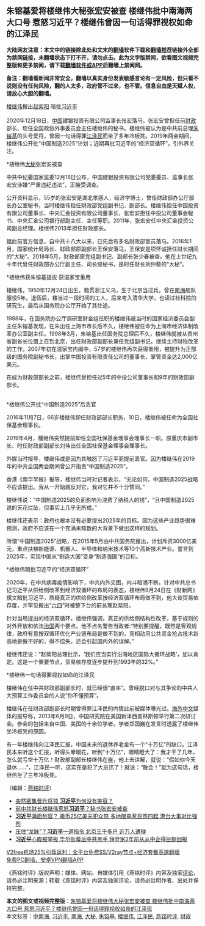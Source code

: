  <h2>朱镕基爱将楼继伟大秘张宏安被查 楼继伟批中南海两大口号 惹怒习近平？楼继伟曾因一句话得罪视权如命的江泽民</h2> <p class="notice"><b>大陆网友注意：本文中的链接除此处和文末的<a href="https://github.com/bannedbook/fanqiang" >翻墙</a>软件下载和<a href="https://github.com/killgcd/justmysocks/blob/master/README.md">翻墙推荐</a>链接外全部为禁网链接，未翻墙状态下打不开，请勿点击。此为文字版禁闻，欲看图文视频完整版和更多禁闻，请下载<a href="https://github.com/bannedbook/fanqiang">翻墙软件或APP</a>后翻墙上禁闻网。</p><p>备注：翻墙看新闻非常安全，翻墙以真实身份发表敏感言论有一定风险，但只看不说则没有任何风险，翻的人太多，政府管不过来，也不管。信息自由是天赋人权，请放心大胆的翻墙。</b></p>  <div class="entry"> <p> </p> <p> <a href="https://www.bannedbook.org/bnews/tag/%e6%a5%bc%e7%bb%a7%e4%bc%9f/" class="st_tag internal_tag" rel="tag" title="标签 楼继伟 下的日志">楼继伟</a>搬出<span class='wp_keywordlink'><a href="https://www.bannedbook.org/forum2/topic93.html" title="《改革历程-赵紫阳回忆录》" target="_blank">赵紫阳</a></span> 暗批<a href="https://www.bannedbook.org/bnews/tag/%e4%b9%a0%e8%bf%91%e5%b9%b3/" class="st_tag internal_tag" rel="tag" title="标签 习近平 下的日志">习近平</a><br />&nbsp;<br />2020年12月18日&#65292;<span class='wp_keywordlink_affiliate'><a href="https://www.bannedbook.org/" title="中国" target="_blank">中国</a></span>建银投资有限公司监事长张宏落马&#12290;张宏安曾担任前<a href="https://www.bannedbook.org/bnews/tag/%E8%B4%A2%E6%94%BF/" class="st_tag internal_tag" rel="tag" title="标签 财政 下的日志">财政</a>部长&#12289;现任全国政协外事委员会主任楼继伟的秘书&#12290;楼继伟被认为是中共前总理<a href="https://www.bannedbook.org/bnews/tag/%e6%9c%b1%e9%95%95%e5%9f%ba/" class="st_tag internal_tag" rel="tag" title="标签 朱镕基 下的日志">朱镕基</a>的头号爱将&#65292;曾因一句话得罪<a href="https://www.bannedbook.org/bnews/tag/%e6%b1%9f%e6%b3%bd%e6%b0%91/" class="st_tag internal_tag" rel="tag" title="标签 江泽民 下的日志">江泽民</a>而坐了多年冷板凳&#12290;2019年两会期间&#65292;楼继伟公开批&#8220;中国制造2025&#8221;计划&#65307;近期再批习近平的&#8220;经济双循环&#8221;&#65292;引外界关注&#12290;</p> <p>   *楼继伟<a href="https://www.bannedbook.org/bnews/tag/%E5%A4%A7%E7%A7%98/" class="st_tag internal_tag" rel="tag" title="标签 大秘 下的日志">大秘</a>张宏安被查</p> <p>中共中纪委国家监委12月18日公布&#65292;中国建银投资有限公司党委委员&#12289;监事长张宏安涉嫌&#8220;严重违纪违法&#8221;&#65292;正接受调查&#12290;</p> <p>公开资料显示&#65292;55岁的张宏安是湖北孝感人&#65292;经济学博士&#65292;曾任财政部办公厅部长办公室秘书&#65292;当时楼继伟担任财政部党组副书记&#12289;副部长&#12290;楼继伟担任中国投资有限公司董事长&#12289;中央汇金投资有限公司董事长&#65292;张宏安担任中投公司董事会秘书&#12289;中央汇金公司银行部副主任&#12289;主任等职&#12290;2011年&#65292;张宏安任中央汇金投资公司副总经理&#12290;楼继伟2013年担任财政部长&#12290;</p> <p>据此前官方信息&#65292;自中共十八大以来&#65292;已先后有多名财政部官员落马&#12290;2016年1月&#65292;国家统计局局长&#12289;财政部原副部长王保安落马&#65292;王保安是项怀诚担任财长期间的&#8220;大秘&#8221;&#12290;2018年5月&#65292;财政部原党组副书记&#12289;副部长张少春被查&#12290;他在上世纪九十年代曾任财政部办公厅副主任&#12289;司长级秘书&#65292;是时任财长刘仲藜的&#8220;大秘&#8221;&#12290;</p> <p>*楼继伟获朱镕基提拔 获温家宝重用</p>  <p>楼继伟&#65292;1950年12月24日出生&#65292;籍贯浙江义乌&#65292;生于北京当过兵&#65292;曾在<a href="https://www.bannedbook.org/bnews/tag/%e5%8d%97%e6%b5%b7/" class="st_tag internal_tag" rel="tag" title="标签 南海 下的日志">南海</a>舰队服役5年&#12290;退伍后&#65292;楼当过一段时间的工人&#65292;后来考入清华大学&#65292;也读过社科院的研究生&#65292;最后从国务院办公厅开始了其仕途&#12290;</p> <p>1988年&#65292;在国务院办公厅调研室财金组任职的楼继伟被当时的国家经济委员会副主任朱镕基发现&#65292;在朱出任上海市市长后不久&#65292;楼继伟被任命为上海市经济体制改革办公室副主任&#12290;1998年3月&#65292;朱镕基出任国务院总理后不久&#65292;楼继伟就被从贵州省副省长位置上召到北京&#65292;出任财政部副部长兼任党组副书记&#65292;继续主持财税改革的工作&#12290;2007年初在温家宝内阁中&#65292;57岁的楼继伟再次获得重用&#65292;被提升为正部级的国务院副秘书长&#65292;出掌中国投资有限责任公司的董事长&#65292;掌管资金达2,000亿美元&#12290;</p> <p>在成为财政部部长之前&#65292;楼继伟曾担任过5年的中投公司董事长和9年的财政部副部长&#12290;<br />&nbsp;</p> <p>   *楼继伟公开批&#8220;中国制造2025&#8221;后丢官</p> <p>2016年11月7日&#65292;66岁楼继伟卸任财政部部长职务&#65292;10日&#65292;楼继伟被任命为全国社保基金理事长&#12290;</p> <p>2019年4月&#65292;楼继伟突然提前卸任全国社保基金理事会理事长一职&#12290;原重庆市副市长&#12289;时任财政部副部长刘伟出任全国社保基金理事会理事长&#12290;</p> <p>外媒当时报导&#65292;楼继伟或是因为其触怒了习近平而提前丢官&#12290;因为楼继伟在2019年的中共全国两会期间曾公开指责&#8220;中国制造2025&#8221;&#12290;</p>  <p>香港&#12298;南华早报&#12299;报导&#65292;楼继伟当时对记者表示&#65292;&#8220;无论如何&#65292;中国制造2025战略不应该提出&#12290;我从一开始就反对它&#65292;我对它并不十分赞同&#12290;&#8221;</p> <p>楼继伟说&#65306;&#8220;中国制造2025的负面影响为浪费了纳税人的钱&#8221;&#65292;&#8220;且中国制造2025说的天花烂坠&#65292;但事实上几乎无所成&#12290;&#8221;</p> <p>楼继伟还表示&#65306;政府也根本没有必要提出2025年的目标&#12290;因为这些产业趋势很难预测&#65292;政府不应该在一个充满未知数的大背景下做出这样的规划&#12290;</p> <p>所谓&#8220;中国制造2025&#8221;战略&#65292;在2015年5月由中共国务院推出&#65292;计划斥资3000亿美元&#65292;重点扶植新能源&#12289;机器人&#12289;半导体和纳米技术等10个高新技术产业&#12290;誓言到2025年&#65292;实现中国从&#8220;制造大国&#8221;变身&#8220;制造强国&#8221;的目标&#12290;</p> <p>*楼继伟暗批习近平的&#8220;经济双循环&#8221;</p> <p>2020年&#65292;在中共病毒疫情影响下&#65292;中共内外交困&#65292;内斗暗涌不断&#12290;针对中共总书记习近平从供给侧改革到经济双循环的布局的表态&#65292;楼继伟9月24日在&#12298;财新网&#12299;撰文暗批习近平&#65292;质疑真正的供给侧改革按经济双循环布局做不到&#65292;他大谈贸易依存度&#65292;并罕见搬出&#8220;<span class='wp_keywordlink'><a href="https://www.bannedbook.org/forum2/topic2509.html" title="《中国六四真相》" target="_blank">六四</a></span>&#8221;时被整下台的前总理赵紫阳&#12290;</p> <p>针对当局提出的经济双循环&#65292;楼继伟强调&#65292;真正的供给侧结构性改革&#65292;基于规则的对外开放和依法<span class='wp_keywordlink'><a href="https://www.bannedbook.org/forum24/topic8925.html" title="《治国大道》" target="_blank">治国</a></span>两个要点&#12290;他不点名警告当政者:&#8220;特别要提醒&#65292;既然是客观规律&#65292;政府有意按双循环优化产业链布局是做不到的&#65292;竞相动用公共资金抢占技术新高地是做不好的&#65292;得不偿失&#65292;还会引起国内外的误解&#12290;&#8221;</p>  <p>楼继伟还说&#65306;&#8220;赵紫阳总理批示&#65292;&#8216;我们应当实行沿海地区国际大循环战略&#8217;&#65292;加以肯定&#12290;这是一个重要节点&#65292;贸易依存度逐步提升到1993年的32%&#12290;&#8221;</p> <p>   *楼继伟一句话得罪视权如命的江泽民</p> <p>楼继伟在任中共财政部副部长时&#65292;就已经很&#8220;直率&#8221;&#12290;曾经脱口对与其争论的中共人大预算工作委员会的人说&#8220;你不懂预算&#8221;&#12290;</p> <p>楼继伟在任财政部副部长时期曾得罪江泽民的内情此前被媒体曝光过&#12290;<span class='wp_keywordlink_affiliate'><a href="https://99cn.info/" title="海外中文" target="_blank">海外中文</a></span>媒体的报导称&#65292;2013年6月9日&#65292;中国研究院在美国新泽西普林斯顿举行第二次研讨会&#12290;参会的包括来自中国&#12289;美国的十余位学者&#12290;学者郑国巍在发言时透露了楼继伟坐冷板凳的原因&#12290;</p> <p>有一年楼继伟向江泽民汇报&#65292;中国未来的退休养老金有一个&#8220;十万亿&#8221;的缺口&#12290;江泽民本来听这个汇报&#65292;听得头晕眼花&#65292;听到&#8220;十万亿&#8221;&#65292;眼睛瞪大了&#65306;我才干了几年&#65292;怎么就亏空十万亿&#65281;财政部副部长楼继伟在座&#65292;他上去讲解&#65292;就说&#65306;&#8220;假如你今天退休&#8230;&#8230;&#8221;&#65292;江泽民一听&#65292;这实在是犯了大忌讳了&#65281;就说&#65306;&#8220;散会&#65281;&#8221;就为这句话&#65292;楼继伟坐了三年冷板凳&#12290;</p> <p>&#65288;编辑&#65306;<a href="https://www.bannedbook.org/bnews/tag/%e7%87%95%e9%93%ad%e6%97%b6%e8%af%84/" class="st_tag internal_tag" rel="tag" title="标签 燕铭时评 下的日志">燕铭时评</a>&#65289;</p> <ul class='op-related-articles' title='相关阅读'> <li><a href='https://www.bannedbook.org/bnews/comments/20201220/1451505.html' target='_blank'>突然密集晋升将领 <b>习近平</b>为何没有笑容？</a></li> <li><a href='https://www.bannedbook.org/bnews/comments/20201220/1451450.html' target='_blank'>前中共财长楼继伟惹怒<b>习近平</b>？秘书张宏安被查</a></li> <li><a href='https://www.bannedbook.org/bnews/topimagenews/20201220/1451283.html' target='_blank'><b>习近平</b>满面愁容？ 撒币25亿美元犯众怒 多地限电惹民怨四起 港台大事对比强烈</a></li> <li><a href='https://www.bannedbook.org/bnews/comments/20201220/1451224.html' target='_blank'>压住“龙脉”？<b>习近平</b>一道指令 北京三千多户 近万人遭殃</a></li> <li><a href='https://www.bannedbook.org/bnews/cnnews/20201219/1451181.html' target='_blank'><b>习近平</b>心腹被举报 华尔街幕后中共黑手 拜登家2年前从从中企得巨额回报</a></li> </ul> <p class="texttj"> <a href="https://github.com/bannedbook/fanqiang/wiki/V2ray%E6%9C%BA%E5%9C%BA" target="_blank">V2free机场25%引荐返利：全平台免费SS/V2ray节点+经济套餐高速翻墙</a><br/> <a href="https://github.com/bannedbook/fanqiang/wiki/%E7%A6%81%E9%97%BB%E7%BD%91%E5%AE%89%E5%8D%93%E7%BF%BB%E5%A2%99%E6%96%B0%E9%97%BBAPP" target="_blank">免费PC翻墙、安卓VPN翻墙APP</a></p><p>&#12298;燕铭时评&#12299;版权声明&#65306;媒体&#12289;网站&#12289;自媒体引用&#12298;燕铭时评&#12299;内容及独家<span class='wp_keywordlink_affiliate'><a href="https://www.bannedbook.org/bnews/comments/" title="新闻评论" target="_blank">评论</a></span>&#65292;请务必注明来源&#65307;转载&#12298;燕铭时评&#12299;内容及独家评论&#65292;请务必註明作者&#12289;出处并保持完整&#12290; </p> <a name='sharetosocial'></a>       <div><b>本文的图文或视频完整版</b>：<a href='https://www.bannedbook.org/bnews/comments/20201220/1451532.html'>朱镕基爱将楼继伟大秘张宏安被查 楼继伟批中南海两大口号 惹怒习近平？楼继伟曾因一句话得罪视权如命的江泽民</a></div>  </div><!--END ENTRY--> <div class="postfooter"> <div>本文标签：<a href="https://www.bannedbook.org/bnews/tag/%e4%b8%ad%e5%8d%97%e6%b5%b7/" rel="tag">中南海</a>, <a href="https://www.bannedbook.org/bnews/tag/%e4%b9%a0%e8%bf%91%e5%b9%b3/" rel="tag">习近平</a>, <a href="https://www.bannedbook.org/bnews/tag/%e5%8d%97%e6%b5%b7/" rel="tag">南海</a>, <a href="https://www.bannedbook.org/bnews/tag/%E5%A4%A7%E7%A7%98/" rel="tag">大秘</a>, <a href="https://www.bannedbook.org/bnews/tag/%e6%9c%b1%e9%95%95%e5%9f%ba/" rel="tag">朱镕基</a>, <a href="https://www.bannedbook.org/bnews/tag/%e6%a5%bc%e7%bb%a7%e4%bc%9f/" rel="tag">楼继伟</a>, <a href="https://www.bannedbook.org/bnews/tag/%e6%b1%9f%e6%b3%bd%e6%b0%91/" rel="tag">江泽民</a>, <a href="https://www.bannedbook.org/bnews/tag/%e7%87%95%e9%93%ad%e6%97%b6%e8%af%84/" rel="tag">燕铭时评</a>, <a href="https://www.bannedbook.org/bnews/tag/%E8%B4%A2%E6%94%BF/" rel="tag">财政</a></div>  </div><!--END POSTFOOTER--> 